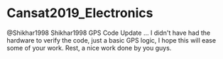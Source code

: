 # Cansat2019_Electronics
@Shikhar1998
Shikhar1998 GPS Code Update  …
I didn't have had the hardware to verify the code, just a basic GPS logic, I hope this will ease some of your work. Rest, a nice work done by you guys.
